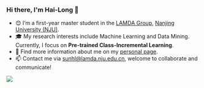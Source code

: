 ### Hi there, I'm Hai-Long 👋

- 😊 I’m a first-year master student in the [LAMDA Group](http://www.lamda.nju.edu.cn/CH.MainPage.ashx), [Nanjing University (NJU)](http://www.nju.edu.cn/). 
- 🎓 My research interests include Machine Learning and Data Mining. Currently, I focus on **Pre-trained Class-Incremental Learning**.
- 🔭 Find more information about me on my [personal page](https://www.lamda.nju.edu.cn/sunhl/).
- 📫 Contact me via sunhl@lamda.nju.edu.cn, welcome to collaborate and communicate!

<a href="">
  <img align="left" src="https://github-readme-stats.vercel.app/api?username=sun-hailong&theme=transparent&count_private=true&show_icons=true" />
</a> 
